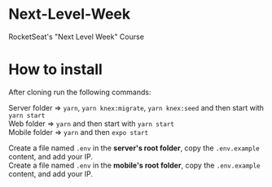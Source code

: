 # Next-Level-Week
 RocketSeat's "Next Level Week" Course

# How to install

After cloning run the following commands:

Server folder => `yarn`, `yarn knex:migrate`, `yarn knex:seed` and then start with `yarn start`<br />
Web folder => `yarn` and then start with `yarn start`<br />
Mobile folder => `yarn` and then `expo start`

Create a file named `.env` in the **server's root folder**, copy the `.env.example` content, and add your IP.<br />
Create a file named `.env` in the **mobile's root folder**, copy the `.env.example` content, and add your IP.
